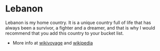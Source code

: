 # Lebanon
Lebanon is my home country. It is a unique country full of life that has always been a survivor, a fighter and a dreamer, and that is why I would recommend that you add this country to your bucket list.
- More info at [wikivoyage](https://en.wikivoyage.org/wiki/Lebanon) and [wikipedia](https://en.wikipedia.org/wiki/Lebanon)

